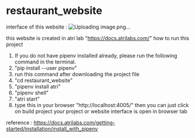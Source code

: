 # restaurant_website

interface of this website : 
![Uploading image.png…]()


this website is created in atri lab
"https://docs.atrilabs.com/"
how to run this project 
1. If you do not have pipenv installed already, please run the following command in the terminal.  
2. "pip install --user pipenv"  
3. run this command after downloading the project file 
4. "cd restaurant_website" 
5. "pipenv install atri" 
6. "pipenv shell" 
7. "atri start"
8. type this in your browser "http://localhost:4005/"
then you can just click on build project your project or website interface is open in browser tab

reference : https://docs.atrilabs.com/getting-started/installation/install_with_pipenv

